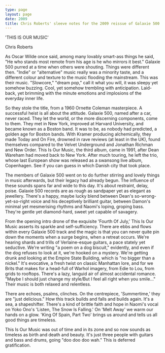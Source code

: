 ```yaml
---
type: page
layout: page
date: 2009
title: Chris Roberts' sleeve notes for the 2009 reissue of Galaxie 500's This Is Our Music
---
```

'THIS IS OUR MUSIC'

Chris Roberts

As Oscar Wilde once said, among many lovably smart-ass things he said, "He who stands most remote from his age is he who mirrors it best." Galaxie 500 purred at a time when others were shouting. Things were different then. "Indie" or "alternative" music really was a minority taste, and a different colour and texture to the music flooding the mainstream. This was their music. "Slowcore," "dream pop," call it what you will, it was sleepy yet somehow buzzing. Cool, yet somehow trembling with anticipation. Laid-back, yet brimming with the minute emotions and implosions of the everyday inner life.

So they stole the title, from a 1960 Ornette Coleman masterpiece. A successful heist is all about the attitude. Galaxie 500, named after a car, never raced. They let the world, or the more discerning components, come to them. They met in New York, improved at Harvard University, and became known as a Boston band. It was to be, as nobody had predicted, a golden age for Boston bands. With Kramer producing alchemically, they made Today and On Fire, drowned in rave reviews (at least in the UK), found themselves compared to the Velvet Underground and Jonathan Richman and New Order. This Is Our Music, the third album, came in 1991, after Dean Wareham had moved back to New York. After much touring, he left the trio, whose last European show was released as a swansong live album, Copenhagen. See if you can guess in which Danish city that took place.

The members of Galaxie 500 went on to do further stirring and lovely things in music afterwards, but their legacy had already begun. The influence of these sounds spans far and wide to this day. It's about restraint, delay, poise. Galaxie 500 records are as rough as sandpaper yet as elegant as jewellery. There's a happy, maybe lucky blend between Dean's so-wrong-yet-so-right voice and his deceptively brilliant guitar, between Damon's minimal yet mesmerising rhythms and Naomi's loping, groping bass. They're gentle yet diamond-hard, sweet yet capable of savagery.

From the opening intro drone of the exquisite 'Fourth Of July,' This Is Our Music asserts its sparkle and self-sufficiency. There are ebbs and flows within every Galaxie 500 track and the magic is that you can never quite pin down the moments when a surge begins, when a retreat occurs. We're hearing shards and trills of Verlaine-esque guitars, a pace stately yet seductive. We're writing "a poem on a dog biscuit," evidently, and even if the dog refuses to look at it, we're hooked on a mystery. We're getting drunk and looking at the Empire State Building, which is "no bigger than a nickel." It's evocative, a fresh twist on classic Manhattan lore, and for we Brits that makes for a head-full of Warhol imagery, from Edie to Lou, from grids to rooftops. There's a lazy, languid air of almost accidental romance. "Maybe I should just change my style/But I feel all right when you smile..." Their music is both relaxed and relentless.

There are echoes, psalms, clinches. On the centrepiece, 'Summertime,' they are "just delicious." How this track builds and falls and builds again. It's a sea, a shapeshifter. There's a kind of brittle faith and hope in Naomi's vocal on Yoko Ono's 'Listen, The Snow Is Falling.' On 'Melt Away' we warm our hands on a glow. 'King Of Spain, Part Two' brings us around and tells us all good things are timeless.

This Is Our Music was out of time and in its zone and so now sounds as timeless as birth and death and beauty. It's just three people with guitars and bass and drums, going "doo doo doo wah." This is deferred gratification.
